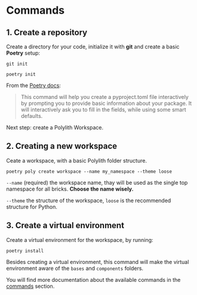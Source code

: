 # Commands

## 1. Create a repository
Create a directory for your code, initialize it with __git__ and create a basic __Poetry__ setup:

``` shell
git init
```

``` shell
poetry init
```

From the [Poetry docs](https://python-poetry.org/docs/cli/#init):
> This command will help you create a pyproject.toml file interactively by prompting you to provide basic information about your package. It will interactively ask you to fill in the fields, while using some smart defaults.


Next step: create a Polylith Workspace. 

## 2. Creating a new workspace
Ceate a workspace, with a basic Polylith folder structure.

``` shell
poetry poly create workspace --name my_namespace --theme loose
```

`--name` (required) the workspace name, thay will be used as the single top namespace for all bricks.
__Choose the name wisely.__

`--theme` the structure of the workspace, `loose` is the recommended structure for Python.

## 3. Create a virtual environment
Create a virtual environment for the workspace, by running:

``` shell
poetry install
```

Besides creating a virtual environment, this command will make the virtual environment aware of the `bases` and `components` folders.


You will find more documentation about the available commands in the [commands](commands.md) section.

